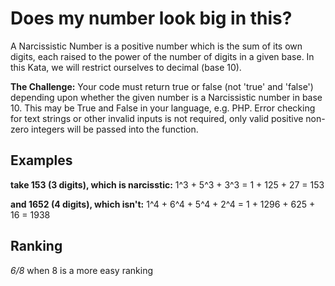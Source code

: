 # Does my number look big in this?
A Narcissistic Number is a positive number which is the sum of its own digits, each raised to the power of the number of digits in a given base. In this Kata, we will restrict ourselves to decimal (base 10).

**The Challenge:**
Your code must return true or false (not 'true' and 'false') depending upon whether the given number is a Narcissistic number in base 10. This may be True and False in your language, e.g. PHP.
Error checking for text strings or other invalid inputs is not required, only valid positive non-zero integers will be passed into the function.

## Examples
**take 153 (3 digits), which is narcisstic:**
  1^3 + 5^3 + 3^3 = 1 + 125 + 27 = 153

**and 1652 (4 digits), which isn't:**
  1^4 + 6^4 + 5^4 + 2^4 = 1 + 1296 + 625 + 16 = 1938

## Ranking
 *6/8* when 8 is a more easy ranking